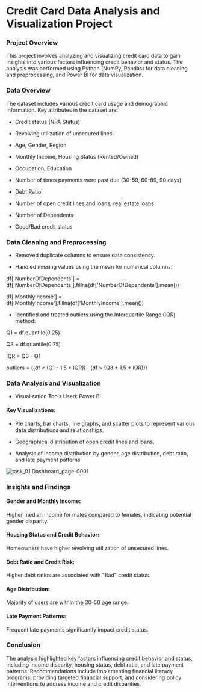# Credit Card Data Analysis and Visualization Project

### Project Overview

This project involves analyzing and visualizing credit card data to gain insights into various factors influencing credit behavior and status. The analysis was performed using Python (NumPy, Pandas) for data cleaning and preprocessing, and Power BI for data visualization.

### Data Overview
The dataset includes various credit card usage and demographic information. Key attributes in the dataset are:

- Credit status (NPA Status)

- Revolving utilization of unsecured lines

- Age, Gender, Region

- Monthly Income, Housing Status (Rented/Owned)

- Occupation, Education

- Number of times payments were past due (30-59, 60-89, 90 days)

- Debt Ratio

- Number of open credit lines and loans, real estate loans

- Number of Dependents

- Good/Bad credit status

### Data Cleaning and Preprocessing
- Removed duplicate columns to ensure data consistency.

- Handled missing values using the mean for numerical columns:

df['NumberOfDependents'] = df['NumberOfDependents'].fillna(df['NumberOfDependents'].mean())

df['MonthlyIncome'] = df['MonthlyIncome'].fillna(df['MonthlyIncome'].mean())

* Identified and treated outliers using the Interquartile Range (IQR) method:


Q1 = df.quantile(0.25)

Q3 = df.quantile(0.75)

IQR = Q3 - Q1

outliers = ((df < (Q1 - 1.5 * IQR)) | (df > (Q3 + 1.5 * IQR)))

### Data Analysis and Visualization
- Visualization Tools Used: Power BI

#### Key Visualizations:

- Pie charts, bar charts, line graphs, and scatter plots to represent various data distributions and relationships.

- Geographical distribution of open credit lines and loans.

- Analysis of income distribution by gender, age distribution, debt ratio, and late payment patterns.


![task_01 Dashboard_page-0001](https://github.com/user-attachments/assets/4c0f2ae5-b777-4a1d-962c-211a50acf28d)


### Insights and Findings
#### Gender and Monthly Income:
 Higher median income for males compared to females, indicating potential gender disparity.

#### Housing Status and Credit Behavior:
 Homeowners have higher revolving utilization of unsecured lines.

#### Debt Ratio and Credit Risk:
 Higher debt ratios are associated with "Bad" credit status.

#### Age Distribution:
 Majority of users are within the 30-50 age range.

#### Late Payment Patterns:
 Frequent late payments significantly impact credit status.

### Conclusion
The analysis highlighted key factors influencing credit behavior and status, including income disparity, housing status, debt ratio, and late payment patterns. Recommendations include implementing financial literacy programs, providing targeted financial support, and considering policy interventions to address income and credit disparities.
